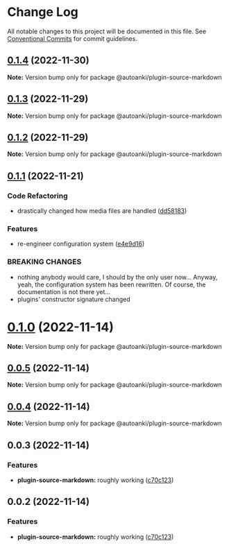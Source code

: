 # Change Log

All notable changes to this project will be documented in this file.
See [Conventional Commits](https://conventionalcommits.org) for commit guidelines.

## [0.1.4](https://github.com/chenlijun99/autoanki/compare/@autoanki/plugin-source-markdown@0.1.3...@autoanki/plugin-source-markdown@0.1.4) (2022-11-30)

**Note:** Version bump only for package @autoanki/plugin-source-markdown

## [0.1.3](https://github.com/chenlijun99/autoanki/compare/@autoanki/plugin-source-markdown@0.1.2...@autoanki/plugin-source-markdown@0.1.3) (2022-11-29)

**Note:** Version bump only for package @autoanki/plugin-source-markdown

## [0.1.2](https://github.com/chenlijun99/autoanki/compare/@autoanki/plugin-source-markdown@0.1.1...@autoanki/plugin-source-markdown@0.1.2) (2022-11-29)

**Note:** Version bump only for package @autoanki/plugin-source-markdown

## [0.1.1](https://github.com/chenlijun99/autoanki/compare/@autoanki/plugin-source-markdown@0.1.0...@autoanki/plugin-source-markdown@0.1.1) (2022-11-21)

### Code Refactoring

- drastically changed how media files are handled ([dd58183](https://github.com/chenlijun99/autoanki/commit/dd5818332064f3c5c4c062bd0178110929004b42))

### Features

- re-engineer configuration system ([e4e9d16](https://github.com/chenlijun99/autoanki/commit/e4e9d161b3f61b341d0f6f3fd3bd7e92bb1d2f06))

### BREAKING CHANGES

- nothing anybody would care, I should by the only user
  now... Anyway, yeah, the configuration system has been rewritten.
  Of course, the documentation is not there yet...
- plugins' constructor signature changed

# [0.1.0](https://github.com/chenlijun99/autoanki/compare/@autoanki/plugin-source-markdown@0.0.3...@autoanki/plugin-source-markdown@0.1.0) (2022-11-14)

**Note:** Version bump only for package @autoanki/plugin-source-markdown

## [0.0.5](https://github.com/chenlijun99/autoanki/compare/@autoanki/plugin-source-markdown@0.0.3...@autoanki/plugin-source-markdown@0.0.5) (2022-11-14)

**Note:** Version bump only for package @autoanki/plugin-source-markdown

## [0.0.4](https://github.com/chenlijun99/autoanki/compare/@autoanki/plugin-source-markdown@0.0.3...@autoanki/plugin-source-markdown@0.0.4) (2022-11-14)

**Note:** Version bump only for package @autoanki/plugin-source-markdown

## 0.0.3 (2022-11-14)

### Features

- **plugin-source-markdown:** roughly working ([c70c123](https://github.com/chenlijun99/autoanki/commit/c70c12340444af74141d21c47e9cee9cd91eabe6))

## 0.0.2 (2022-11-14)

### Features

- **plugin-source-markdown:** roughly working ([c70c123](https://github.com/chenlijun99/autoanki/commit/c70c12340444af74141d21c47e9cee9cd91eabe6))
